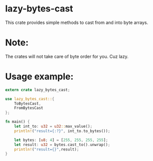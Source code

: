 lazy-bytes-cast
==============

This crate provides simple methods to cast from and into byte arrays.

# Note:

The crates will not take care of byte order for you. Cuz lazy.

# Usage example:

```rust
extern crate lazy_bytes_cast;

use lazy_bytes_cast::{
    ToBytesCast,
    FromBytesCast
};

fn main() {
    let int_to: u32 = u32::max_value();
    println!("result={:?}", int_to.to_bytes());

    let bytes: [u8; 4] = [255, 255, 255, 255];
    let result: u32 = bytes.cast_to().unwrap();
    println!("result={}",result);
}
```
